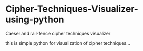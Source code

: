 # Cipher-Techniques-Visualizer-using-python
Caeser and rail-fence cipher techniques visualizer

this is simple python for visualization of cipher techniques...
